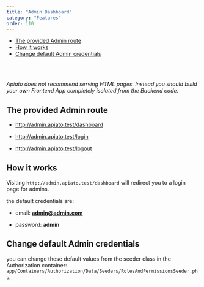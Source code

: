 ```yaml
---
title: "Admin Dashboard"
category: "Features"
order: 110
---
```


- [The provided Admin route](#the-provided-admin-route)
- [How it works](#how-it-works)
- [Change default Admin credentials](#change-default-admin-credentials)

<br>
<br>


*Apiato does not recommend serving HTML pages. Instead you should build your own Frontend App completely isolated from the Backend code.*

<a name="the-provided-admin-route"></a>

## The provided Admin route

- http://admin.apiato.test/dashboard

- http://admin.apiato.test/login

- http://admin.apiato.test/logout

<a name="how-it-works"></a>

## How it works

Visiting `http://admin.apiato.test/dashboard` will redirect you to a login page for admins.

the default credentials are:

- email: **admin@admin.com**

- password: **admin**

<a name="change-default-admin-credentials"></a>

## Change default Admin credentials

you can change these default values from the seeder class in the Authorization container: `app/Containers/Authorization/Data/Seeders/RolesAndPermissionsSeeder.php`.
